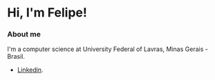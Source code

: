 # Hi, I'm Felipe!

### About me
I'm a computer science at University Federal of Lavras, Minas Gerais - Brasil.

- [Linkedin](https://www.linkedin.com/in/felipe-carvalho-godoi-164a05189/).
